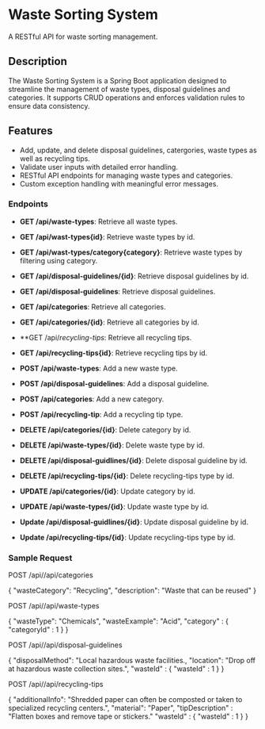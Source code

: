 # Waste Sorting System

A RESTful API for waste sorting management.

## Description
The Waste Sorting System is a Spring Boot application designed to streamline the management of waste types, disposal guidelines and categories. 
It supports CRUD operations and enforces validation rules to ensure data consistency.

## Features
- Add, update, and delete disposal guidelines, catergories, waste types as well as recycling tips.
- Validate user inputs with detailed error handling.
- RESTful API endpoints for managing waste types and categories.
- Custom exception handling with meaningful error messages.

### Endpoints
- **GET /api/waste-types**: Retrieve all waste types.
- **GET /api/wast-types{id}**: Retrieve waste types by id.
- **GET /api/wast-types/category{category}**: Retrieve waste types by filtering using category.
- **GET /api/disposal-guidelines/{id}**: Retrieve disposal guidelines by id.
- **GET /api/disposal-guidelines**: Retrieve disposal guidelines.
- **GET /api/categories**: Retrieve all categories.
- **GET /api/categories/{id}**: Retrieve all categories by id.
- **GET /api/*recycling-tips*: Retrieve all recycling tips.
- **GET /api/recycling-tips{id}**: Retrieve recycling tips by id.

- **POST /api/waste-types**: Add a new waste type.
- **POST /api/disposal-guidelines**: Add a disposal guideline.
- **POST /api/categories**: Add a new category.
- **POST /api/recycling-tip**: Add a recycling tip type.

- **DELETE /api/categories/{id}**: Delete category by id.
- **DELETE /api/waste-types/{id}**: Delete waste type by id.
- **DELETE /api/disposal-guidlines/{id}**: Delete disposal guideline by id.
- **DELETE /api/recycling-tips/{id}**: Delete recycling-tips type by id.

- **UPDATE /api/categories/{id}**: Update category by id.
- **UPDATE /api/waste-types/{id}**: Update waste type by id.
- **Update /api/disposal-guidlines/{id}**: Update disposal guideline by id.
- **Update /api/recycling-tips/{id}**: Update recycling-tips type by id.

### Sample Request

POST /api//api/categories

{
  "wasteCategory": "Recycling",
  "description": "Waste that can be reused"
}

POST /api//api/waste-types

{
  "wasteType": "Chemicals",
  "wasteExample": "Acid",
  "category" : {
    "categoryId" : 1
  }
}

POST /api//api/disposal-guidelines

{
  "disposalMethod": "Local hazardous waste facilities.,
  "location": "Drop off at hazardous waste collection sites.",
  "wasteId" : {
    "wasteId" : 1
  }
}

POST /api//api/recycling-tips

{
  "additionalInfo": "Shredded paper can often be composted or taken to specialized recycling centers.",
  "material": "Paper",
  "tipDescription" : "Flatten boxes and remove tape or stickers."
  "wasteId" : {
    "wasteId" : 1
  }
}



























